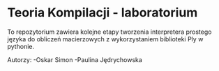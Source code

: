 # Teoria Kompilacji - laboratorium

To repozytorium zawiera kolejne etapy tworzenia interpretera prostego języka do obliczeń macierzowych z wykorzystaniem biblioteki Ply w pythonie.

Autorzy:
-Oskar Simon
-Paulina Jędrychowska
